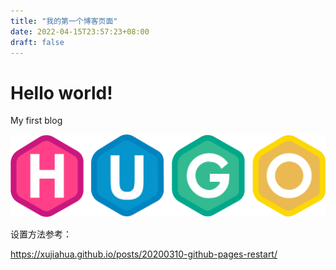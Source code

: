 ```yaml
---
title: "我的第一个博客页面"
date: 2022-04-15T23:57:23+08:00
draft: false
---
```


# Hello world!

My first blog

![Hugo Logo](../../images/hugo-logo-wide-16501041963543.svg)

设置方法参考：

https://xujiahua.github.io/posts/20200310-github-pages-restart/

